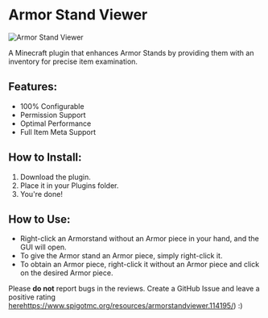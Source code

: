 # Armor Stand Viewer

![Armor Stand Viewer](https://www.spigotmc.org/attachments/upload_2023-12-30_11-21-48-png.806936/)

A Minecraft plugin that enhances Armor Stands by providing them with an inventory for precise item examination.

## Features:
- 100% Configurable
- Permission Support
- Optimal Performance
- Full Item Meta Support

## How to Install:
1. Download the plugin.
2. Place it in your Plugins folder.
3. You're done!

## How to Use:
- Right-click an Armorstand without an Armor piece in your hand, and the GUI will open.
- To give the Armor stand an Armor piece, simply right-click it.
- To obtain an Armor piece, right-click it without an Armor piece and click on the desired Armor piece.

Please **do not** report bugs in the reviews. Create a GitHub Issue and leave a positive rating [here](https://www.spigotmc.org/resources/armorstandviewer.114195/)https://www.spigotmc.org/resources/armorstandviewer.114195/) :)

